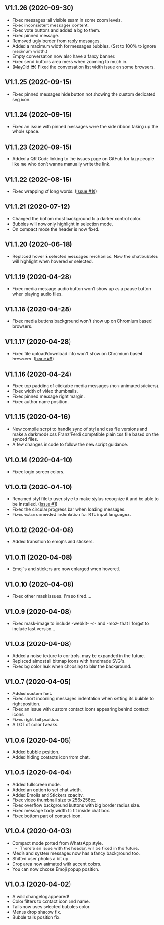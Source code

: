 ## V1.1.26 (2020-09-30)

- Fixed messages tail visible seam in some zoom levels.
- Fixed inconsistent messages content.
- Fixed vote buttons and added a bg to them.
- Fixed pinned message.
- Removed ugly border from reply messages.
- Added a maximum width for messages bubbles. (Set to 100% to ignore maximum width.)
- Empty conversation now also have a fancy banner.
- Fixed send buttons area mess when zooming to much in.
- (~~May~~Did 😎) Fixed the conversation list width issue on some browsers.

## V1.1.25 (2020-09-15)

- Fixed pinned messages hide button not showing the custom dedicated svg icon.

## V1.1.24 (2020-09-15)

- Fixed an issue with pinned messages were the side ribbon taking up the whole space.

## V1.1.23 (2020-09-15)

- Added a QR Code linking to the issues page on GitHub for lazy people like me who don't wanna manually write the link.

## V1.1.22 (2020-08-15)

- Fixed wrapping of long words. ([Issue #10](../../issues/10))

## V1.1.21 (2020-07-12)

- Changed the bottom most background to a darker control color.
- Bubbles will now only highlight in selection mode.
- On compact mode the header is now fixed.

## V1.1.20 (2020-06-18)

- Replaced hover & selected messages mechanics. Now the chat bubbles will highlight when hovered or selected.

## V1.1.19 (2020-04-28)

- Fixed media message audio button won't show up as a pause button when playing audio files.

## V1.1.18 (2020-04-28)

- Fixed media buttons background won't show up on Chromium based browsers.

## V1.1.17 (2020-04-28)

- Fixed file upload\download info won't show on Chromium based browsers. ([Issue #8](../../issues/8))

## V1.1.16 (2020-04-24)

- Fixed top padding of clickable media messages (non-animated stickers).
- Fixed width of video thumbnails.
- Fixed pinned message right margin.
- Fixed author name position.

## V1.1.15 (2020-04-16)

- New compile script to handle sync of styl and css file versions and make a darkmode.css Franz/Ferdi compatible plain css file based on the synced files.
- A few changes in code to follow the new script guidance.

## V1.0.14 (2020-04-10)

- Fixed login screen colors.

## V1.0.13 (2020-04-10)

- Renamed styl file to user.style to make stylus recognize it and be able to be installed. ([Issue #1](../../issues/1))
- Fixed the circular progress bar when loading messages.
- Fixed extra unneeded indentation for RTL input languages.

## V1.0.12 (2020-04-08)

- Added transition to emoji's and stickers.

## V1.0.11 (2020-04-08)

- Emoji's and stickers are now enlarged when hovered.

## V1.0.10 (2020-04-08)

- Fixed other mask issues. I'm so tired....

## V1.0.9 (2020-04-08)

- Fixed mask-image to include -webkit- -o- and -moz- that I forgot to include last version...

## V1.0.8 (2020-04-08)

- Added a noise texture to controls. may be expanded in the future.
- Replaced almost all bitmap icons with handmade SVG's.
- Fixed bg color leak when choosing to blur the background.

## V1.0.7 (2020-04-05)

- Added custom font.
- Fixed short incoming messages indentation when setting its bubble to right position.
- Fixed an issue with custom contact icons appearing behind contact icons.
- Fixed right tail position.
- A LOT of color tweaks.

## V1.0.6 (2020-04-05)

- Added bubble position.
- Added hiding contacts icon from chat.

## V1.0.5 (2020-04-04)

- Added fullscreen mode.
- Added an option to set chat width.
- Added Emojis and Stickers opacity.
- Fixed video thumbnail size to 256x256px.
- Fixed overflow background buttons with big border radius size.
- Fixed message body width to fit inside chat box.
- Fixed bottom part of contact-icon.

## V1.0.4 (2020-04-03)

- Compact mode ported from WhatsApp style.
  - There's an issue with the header, will be fixed in the future.
- Media and system messages now has a fancy background too.
- Shifted user photos a bit up.
- Drop area now animated with accent colors.
- You can now choose Emoji popup position.

## V1.0.3 (2020-04-02)

- A wild changelog appeared!
- Color filters to contact icon and name.
- Tails now uses selected bubbles color.
- Menus drop shadow fix.
- Bubble tails position fix.
